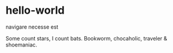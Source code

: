 # hello-world
navigare necesse est

Some count stars, I count bats. 
Bookworm, chocaholic, traveler & shoemaniac.
